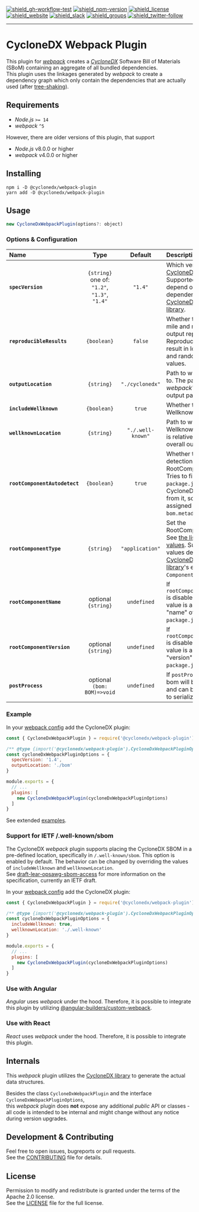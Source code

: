 [![shield_gh-workflow-test]][link_gh-workflow-test]
[![shield_npm-version]][link_npm]
[![shield_license]][license_file]  
[![shield_website]][link_website]
[![shield_slack]][link_slack]
[![shield_groups]][link_discussion]
[![shield_twitter-follow]][link_twitter]

----

# CycloneDX Webpack Plugin

This plugin for _[webpack]_ creates a _[CycloneDX]_ Software Bill of Materials (SBoM) 
containing an aggregate of all bundled dependencies.  
This plugin uses the linkages generated by _webpack_ to create a dependency graph which only contain the dependencies
that are actually used (after [tree-shaking](https://webpack.js.org/guides/tree-shaking/)).

## Requirements

* _Node.js_ `>= 14`
* _webpack_ `^5`

However, there are older versions of this plugin, that support
* _Node.js_ v8.0.0 or higher
* _webpack_ v4.0.0 or higher

## Installing

```shell
npm i -D @cyclonedx/webpack-plugin
yarn add -D @cyclonedx/webpack-plugin
```

## Usage

```javascript
new CycloneDxWebpackPlugin(options?: object)
```

### Options & Configuration

<!-- the following table is based on `src/plugin.ts`::`CycloneDxWebpackPluginOptions` -->

| Name | Type | Default | Description |
|:-----|:----:|:-------:|:------------|
| **`specVersion`** | `{string}`<br/>one of: `"1.2"`, `"1.3"`, `"1.4"` | `"1.4"` |  Which version of [CycloneDX-spec] to use.<br/> Supported values depend on the installed dependency [CycloneDX-javascript-library]. |
| **`reproducibleResults`** | `{boolean}` | `false` | Whether to go the extra mile and make the output reproducible.<br/> Reproducibility might result in loss of time- and random-based-values. |
| **`outputLocation`** | `{string}` | `"./cyclonedx"` | Path to write the output to. The path is relative to _webpack_'s overall output path. |
| **`includeWellknown`** | `{boolean}` | `true` | Whether to write the Wellknowns. |
| **`wellknownLocation`** | `{string}` | `"./.well-known"` | Path to write the Wellknowns to. The path is relative to _webpack_'s overall output path. | 
| **`rootComponentAutodetect`** | `{boolean}` | `true` | Whether to try auto-detection of the RootComponent.<br/> Tries to find the nearest `package.json` and build a CycloneDX component from it, so it can be assigned to `bom.metadata.component`. |
| **`rootComponentType`** | `{string}` | `"application"` | Set the RootComponent's type.<br/>See [the list of valid values](https://cyclonedx.org/docs/1.4/json/#metadata_component_type). Supported values depend on [CycloneDX-javascript-library]'s enum `ComponentType`. |
| **`rootComponentName`** | optional `{string}` | `undefined` | If `rootComponentAutodetect` is disabled, then this value is assumed as the "name" of the `package.json`. |
| **`rootComponentVersion`** | optional `{string}` | `undefined` | If `rootComponentAutodetect` is disabled, then this value is assumed as the "version" of the `package.json`. |
| **`postProcess`** | optional `(bom: BOM)=>void` | `undefined` | If `postProcess` is given, bom will be passed to it and can be altered prior to serialization. |

### Example

In your [webpack config] add the CycloneDX plugin:

```javascript
const { CycloneDxWebpackPlugin } = require('@cyclonedx/webpack-plugin');

/** @type {import('@cyclonedx/webpack-plugin').CycloneDxWebpackPluginOptions} */
const cycloneDxWebpackPluginOptions = {
  specVersion: '1.4',
  outputLocation: './bom'
}

module.exports = {
  // ...
  plugins: [
    new CycloneDxWebpackPlugin(cycloneDxWebpackPluginOptions)
  ]
}
```

See extended [examples].

### Support for IETF /.well-known/sbom

The CycloneDX _webpack_ plugin supports placing the CycloneDX SBOM in a pre-defined location, specifically in
`/.well-known/sbom`. This option is enabled by default. The behavior can be changed by overriding the values 
of `includeWellknown` and `wellknownLocation`.  
See [draft-lear-opsawg-sbom-access] for more information on the specification, currently an IETF draft.

In your [webpack config] add the CycloneDX plugin:

```javascript
const { CycloneDxWebpackPlugin } = require('@cyclonedx/webpack-plugin');

/** @type {import('@cyclonedx/webpack-plugin').CycloneDxWebpackPluginOptions} */
const cycloneDxWebpackPluginOptions = {
  includeWellknown: true,
  wellknownLocation: './.well-known'
}

module.exports = {
  // ...
  plugins: [
    new CycloneDxWebpackPlugin(cycloneDxWebpackPluginOptions)
  ]
}
```

### Use with Angular

_Angular_ uses _webpack_ under the hood. Therefore, it is possible to integrate this plugin by utilizing
[@angular-builders/custom-webpack](https://www.npmjs.com/package/@angular-builders/custom-webpack).

### Use with React

_React_ uses _webpack_ under the hood. Therefore, it is possible to integrate this plugin.

## Internals

This _webpack_ plugin utilizes the [CycloneDX library][CycloneDX-javascript-library] to generate the actual data structures.

Besides the class `CycloneDxWebpackPlugin` and the interface `CycloneDxWebpackPluginOptions`,  
this _webpack_ plugin does **not** expose any additional _public_ API or classes - all code is intended to be internal and might change without any notice during version upgrades.

## Development & Contributing

Feel free to open issues, bugreports or pull requests.  
See the [CONTRIBUTING][contributing_file] file for details.

## License

Permission to modify and redistribute is granted under the terms of the Apache 2.0 license.  
See the [LICENSE][license_file] file for the full license.

[CycloneDX]: https://cyclonedx.org/
[CycloneDX-spec]: https://github.com/CycloneDX/

[webpack]: https://webpack.js.org/
[webpack config]: https://webpack.js.org/configuration/
[draft-lear-opsawg-sbom-access]: https://datatracker.ietf.org/doc/html/draft-ietf-opsawg-sbom-access

[CycloneDX-javascript-library]: https://github.com/CycloneDX/cyclonedx-javascript-library/

[license_file]: https://github.com/CycloneDX/cyclonedx-webpack-plugin/blob/master/LICENSE
[contributing_file]: https://github.com/CycloneDX/cyclonedx-webpack-plugin/blob/master/CONTRIBUTING.md
[examples]: https://github.com/CycloneDX/cyclonedx-webpack-plugin/tree/master/examples

[shield_gh-workflow-test]: https://img.shields.io/github/actions/workflow/status/CycloneDX/cyclonedx-webpack-plugin/nodejs.yml?branch=master&logo=GitHub&logoColor=white "tests"
[shield_npm-version]: https://img.shields.io/npm/v/@cyclonedx/webpack-plugin?logo=npm&logoColor=white "npm"
[shield_license]: https://img.shields.io/github/license/CycloneDX/cyclonedx-webpack-plugin?logo=open%20source%20initiative&logoColor=white "license"
[shield_website]: https://img.shields.io/badge/https://-cyclonedx.org-blue.svg "homepage"
[shield_slack]: https://img.shields.io/badge/slack-join-blue?logo=Slack&logoColor=white "slack join"
[shield_groups]: https://img.shields.io/badge/discussion-groups.io-blue.svg "groups discussion"
[shield_twitter-follow]: https://img.shields.io/badge/Twitter-follow-blue?logo=Twitter&logoColor=white "twitter follow"

[link_website]: https://cyclonedx.org/
[link_gh-workflow-test]: https://github.com/CycloneDX/cyclonedx-webpack-plugin/actions/workflows/nodejs.yml?query=branch%3Amaster
[link_npm]: https://www.npmjs.com/package/@cyclonedx/webpack-plugin
[link_slack]: https://cyclonedx.org/slack/invite
[link_discussion]: https://groups.io/g/CycloneDX
[link_twitter]: https://twitter.com/CycloneDX_Spec
